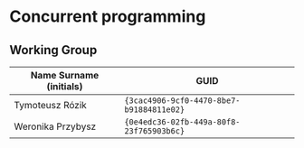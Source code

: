 # Concurrent programming

## Working Group

| Name Surname (initials) | GUID                                     |
| ----------------------- | ---------------------------------------- |
| Tymoteusz Rózik         | `{3cac4906-9cf0-4470-8be7-b91884811e02}` |
| Weronika Przybysz       | `{0e4edc36-02fb-449a-80f8-23f765903b6c}` |
